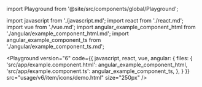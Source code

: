 import Playground from '@site/src/components/global/Playground';

import javascript from './javascript.md';
import react from './react.md';
import vue from './vue.md';
import angular_example_component_html from './angular/example_component_html.md';
import angular_example_component_ts from './angular/example_component_ts.md';

<Playground
  version="6"
  code={{
    javascript,
    react,
    vue,
    angular: {
      files: {
        'src/app/example.component.html': angular_example_component_html,
        'src/app/example.component.ts': angular_example_component_ts,
      },
    }
  }}
  src="usage/v6/item/icons/demo.html"
  size="250px"
/>

